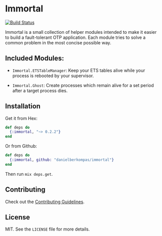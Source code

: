 Immortal
========

[![Build Status](https://danielberkompas.semaphoreci.com/badges/immortal/branches/master.svg?style=shields)](https://danielberkompas.semaphoreci.com/projects/immortal)

Immortal is a small collection of helper modules intended to make it easier
to build a fault-tolerant OTP application. Each module tries to solve a
common problem in the most concise possible way.

## Included Modules:

- `Immortal.ETSTableManager`: Keep your ETS tables alive while your process
  is rebooted by your supervisor.

- `Immortal.Ghost`: Create processes which remain alive for a set period
  after a target process dies.

## Installation

Get it from Hex:

```elixir
def deps do
  {:immortal, "~> 0.2.2"}
end
```

Or from Github:

```elixir
def deps do
  {:immortal, github: "danielberkompas/immortal"}
end
```

Then run `mix deps.get`.

## Contributing
Check out the [Contributing Guidelines](CONTRIBUTING.md).

## License
MIT. See the `LICENSE` file for more details.
